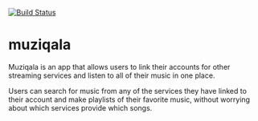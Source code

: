 [![Build Status](https://travis-ci.org/KateWood/muziqala.svg?branch=master)](https://travis-ci.org/KateWood/muziqala)

# muziqala

Muziqala is an app that allows users to link their accounts for other streaming services and listen to all of their music in one place.

Users can search for music from any of the services they have linked to their account and make playlists of their favorite music, without worrying about which services provide which songs.